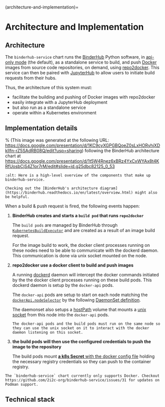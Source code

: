 (architecture-and-implementation)=

# Architecture and Implementation

## Architecture

The `binderhub-service` chart runs the [BinderHub] Python software, in [api-only mode](https://binderhub.readthedocs.io/en/latest/reference/app.html#binderhub.app.BinderHub.enable_api_only_mode) (the default), as a standalone service to build, and push [Docker] images from source code repositories, on demand, using [repo2docker]. This service can then be paired with [JupyterHub] to allow users to initiate build requests from their hubs.

Thus, the architecture of this system must:

- facilitate the building and pushing of Docker images with repo2docker
- easily integrate with a JupyterHub deployment
- but also run as a standalone service
- operate within a Kubernetes environment

## Implementation details

% (This image was generated at the following URL: https://docs.google.com/presentation/d/1KC9cyXGPGBQoeZ0sLxHORyhjXDklIfn-rZ5SAdRB08Q/edit?usp=sharing) following the BinderHub architecture chart at https://docs.google.com/presentation/d/1t5W4Rnez6xBRz4YxCxWYAx8t4KRfUosbCjS4Z1or7rM/edit#slide=id.g25dbc82125_0_53

```{figure} ../_static/images/binderhub-service-diagram.png
:alt: Here is a high-level overview of the components that make up binderhub-service.
```

```{tip}
Checking out the [BinderHub's architecture diagram](https://binderhub.readthedocs.io/en/latest/overview.html) might also be helpful.
```

When a build & push request is fired, the following events happen:

1. **BinderHub creates and starts a `build pod` that runs `repo2docker`**

   The `build pods` are managed by BinderHub through [`KubernetesBuildExecutor`](https://github.com/jupyterhub/binderhub/blob/7f8b6c3137a6f8e66e6c193ee81d32bcf0826a6e/binderhub/build.py#L222-L242) and are created as a result of an image build request.

   For the image build to work, the docker client processes running on these nodes need to be able to communicate with the dockerd daemon. This communication is done via unix socket mounted on the node.

2. **repo2docker use a docker client to build and push images**

   A running [dockerd](https://docs.docker.com/engine/reference/commandline/dockerd/) daemon will intercept the docker commands initiated by the the docker client processes running on these build pods. This dockerd daemon is setup by the `docker-api` pods.

   The `docker-api` pods are setup to start on each node matching the [`dockerApi.nodeSelector`](https://github.com/2i2c-org/binderhub-service/blob/308965029a901993293539f159c66d15b767e8c8/binderhub-service/values.yaml#L131) by the following [DaemonSet definition](https://github.com/2i2c-org/binderhub-service/blob/main/binderhub-service/templates/docker-api/daemonset.yaml).

   The daemonset also setups a [hostPath](https://kubernetes.io/docs/concepts/storage/volumes/#hostpath) volume that mounts a [unix socket](https://man7.org/linux/man-pages/man7/unix.7.html) from this node into the `docker-api` pods.

   ```{important}
   The docker-api pods and the build pods must run on the same node so they can use the unix socket on it to interact with the docker daemon listening on this socket.
   ```

3. **the build pods will then use the configured credentials to push the image to the repository**

   The build pods mount [**a k8s Secret** with the docker config file](https://github.com/2i2c-org/binderhub-service/blob/308965029a901993293539f159c66d15b767e8c8/binderhub-service/templates/secret.yaml#L5) holding the necessary registry credentials so they can push to the container registry.

```{warning}
The `binderhub-service` chart currently only supports Docker. Checkout https://github.com/2i2c-org/binderhub-service/issues/31 for updates on Podman support.
```

## Technical stack

[BinderHub]: https://binderhub.readthedocs.io/en/latest/index.html
[JupyterHub]: https://jupyterhub.readthedocs.io/en/stable/
[jupyterhub rbac]: https://jupyterhub.readthedocs.io/en/stable/rbac/index.html
[readthedocs]: https://readthedocs.org/
[sphinx]: https://www.sphinx-doc.org/en/master/
[sphinx-book-theme]: https://sphinx-book-theme.readthedocs.io/en/stable/
[myst-parser]: https://myst-parser.readthedocs.io/en/stable/
[github actions]: https://github.com/features/actions
[repo2docker]: https://github.com/jupyterhub/repo2docker
[Docker]: https://binderhub.readthedocs.io/en/latest/index.html
